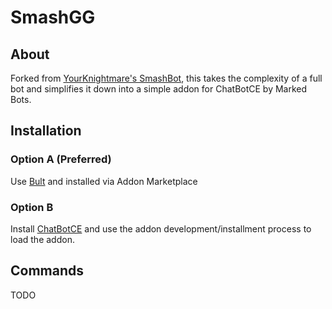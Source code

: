 # SmashGG
## About
Forked from [YourKnightmare's SmashBot](https://github.com/BeauRussell), this takes the complexity of a full bot and simplifies it down into a simple addon for ChatBotCE by Marked Bots.

## Installation
### Option A (Preferred)
Use [Bult](https://bult.app) and installed via Addon Marketplace

### Option B
Install [ChatBotCE](https://github.com/MarkedBots/ChatBot-CE) and use the addon development/installment process to load the addon.

## Commands
TODO

